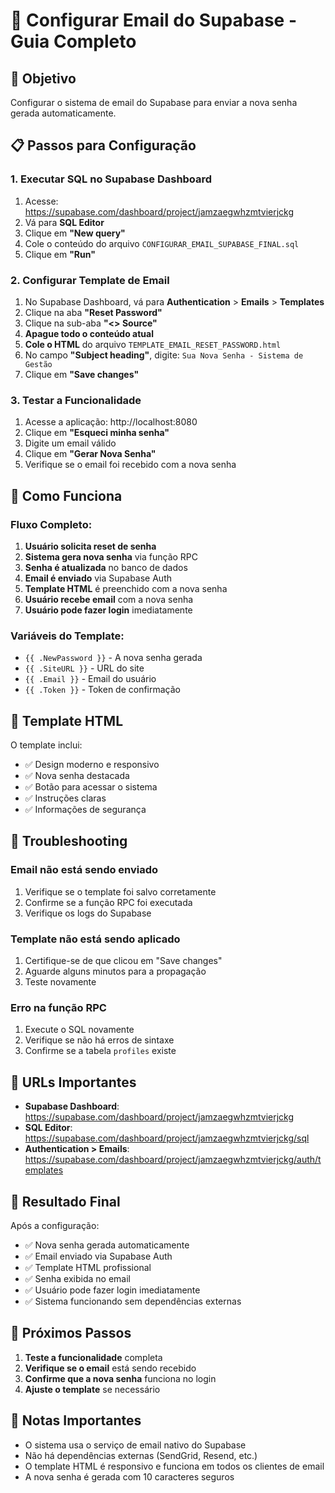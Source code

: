 # 📧 Configurar Email do Supabase - Guia Completo

## 🎯 Objetivo
Configurar o sistema de email do Supabase para enviar a nova senha gerada automaticamente.

## 📋 Passos para Configuração

### 1. Executar SQL no Supabase Dashboard

1. Acesse: https://supabase.com/dashboard/project/jamzaegwhzmtvierjckg
2. Vá para **SQL Editor**
3. Clique em **"New query"**
4. Cole o conteúdo do arquivo `CONFIGURAR_EMAIL_SUPABASE_FINAL.sql`
5. Clique em **"Run"**

### 2. Configurar Template de Email

1. No Supabase Dashboard, vá para **Authentication** > **Emails** > **Templates**
2. Clique na aba **"Reset Password"**
3. Clique na sub-aba **"<> Source"**
4. **Apague todo o conteúdo atual**
5. **Cole o HTML** do arquivo `TEMPLATE_EMAIL_RESET_PASSWORD.html`
6. No campo **"Subject heading"**, digite: `Sua Nova Senha - Sistema de Gestão`
7. Clique em **"Save changes"**

### 3. Testar a Funcionalidade

1. Acesse a aplicação: http://localhost:8080
2. Clique em **"Esqueci minha senha"**
3. Digite um email válido
4. Clique em **"Gerar Nova Senha"**
5. Verifique se o email foi recebido com a nova senha

## 🔧 Como Funciona

### Fluxo Completo:

1. **Usuário solicita reset de senha**
2. **Sistema gera nova senha** via função RPC
3. **Senha é atualizada** no banco de dados
4. **Email é enviado** via Supabase Auth
5. **Template HTML** é preenchido com a nova senha
6. **Usuário recebe email** com a nova senha
7. **Usuário pode fazer login** imediatamente

### Variáveis do Template:

- `{{ .NewPassword }}` - A nova senha gerada
- `{{ .SiteURL }}` - URL do site
- `{{ .Email }}` - Email do usuário
- `{{ .Token }}` - Token de confirmação

## 🎨 Template HTML

O template inclui:
- ✅ Design moderno e responsivo
- ✅ Nova senha destacada
- ✅ Botão para acessar o sistema
- ✅ Instruções claras
- ✅ Informações de segurança

## 🚨 Troubleshooting

### Email não está sendo enviado
1. Verifique se o template foi salvo corretamente
2. Confirme se a função RPC foi executada
3. Verifique os logs do Supabase

### Template não está sendo aplicado
1. Certifique-se de que clicou em "Save changes"
2. Aguarde alguns minutos para a propagação
3. Teste novamente

### Erro na função RPC
1. Execute o SQL novamente
2. Verifique se não há erros de sintaxe
3. Confirme se a tabela `profiles` existe

## 📧 URLs Importantes

- **Supabase Dashboard**: https://supabase.com/dashboard/project/jamzaegwhzmtvierjckg
- **SQL Editor**: https://supabase.com/dashboard/project/jamzaegwhzmtvierjckg/sql
- **Authentication > Emails**: https://supabase.com/dashboard/project/jamzaegwhzmtvierjckg/auth/templates

## 🎯 Resultado Final

Após a configuração:
- ✅ Nova senha gerada automaticamente
- ✅ Email enviado via Supabase Auth
- ✅ Template HTML profissional
- ✅ Senha exibida no email
- ✅ Usuário pode fazer login imediatamente
- ✅ Sistema funcionando sem dependências externas

## 🔄 Próximos Passos

1. **Teste a funcionalidade** completa
2. **Verifique se o email** está sendo recebido
3. **Confirme que a nova senha** funciona no login
4. **Ajuste o template** se necessário

## 📝 Notas Importantes

- O sistema usa o serviço de email nativo do Supabase
- Não há dependências externas (SendGrid, Resend, etc.)
- O template HTML é responsivo e funciona em todos os clientes de email
- A nova senha é gerada com 10 caracteres seguros

